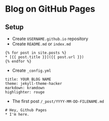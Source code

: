 # Blog on GitHub Pages

## Setup
* Create `USERNAME.github.io` repository
* Create `README.md` or `index.md`
```
{% for post in site.posts %}
* [{{ post.title }}]({{ post.url }})
{% endfor %}
```
* Create `_config.yml`
```
title: YOUR BLOG NAME
theme: jekyll-theme-hacker
markdown: kramdown
highlighter: rouge
```
* The first post `/_post/YYYY-MM-DD-FILENAME.md`
```
# Hey, Github Pages
* I'm here.
```
